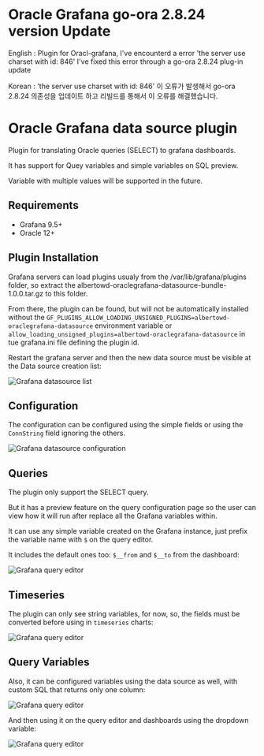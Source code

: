 # Oracle Grafana go-ora 2.8.24 version Update

English : Plugin for Oracl-grafana, I've encounterd a error 'the server use charset with id: 846'
I've fixed this error through a go-ora 2.8.24 plug-in update 

Korean : 'the server use charset with id: 846' 이 오류가 발생해서 go-ora 2.8.24 의존성을 업데이트 하고 리빌드를 통해서
이 오류를 해결했습니다. 

# Oracle Grafana data source plugin

Plugin for translating Oracle queries (SELECT) to grafana dashboards.

It has support for Quey variables and simple variables on SQL preview.

Variable with multiple values will be supported in the future.

## Requirements
* Grafana 9.5+
* Oracle 12+

## Plugin Installation
Grafana servers can load plugins usualy from the /var/lib/grafana/plugins folder, so extract the albertowd-oraclegrafana-datasource-bundle-1.0.0.tar.gz to this folder.

From there, the plugin can be found, but will not be automatically installed without the `GF_PLUGINS_ALLOW_LOADING_UNSIGNED_PLUGINS=albertowd-oraclegrafana-datasource` environment variable or `allow_loading_unsigned_plugins=albertowd-oraclegrafana-datasource` in tue grafana.ini file defining the plugin id.

Restart the grafana server and then the new data source must be visible at the Data source creation list:

![Grafana datasource list](example/images/datasource-list.png)

## Configuration

The configuration can be configured using the simple fields or using the `ConnString` field ignoring the others.

![Grafana datasource configuration](example/images/datasource-config.png)

## Queries
The plugin only support the SELECT query.

But it has a preview feature on the query configuration page so the user can view how it will run after replace all the Grafana variables within.

It can use any simple variable created on the Grafana instance, just prefix the variable name with `$` on the query editor.

It includes the default ones too: `$__from` and `$__to` from the dashboard:

![Grafana query editor](example/images/query-preview.png)

## Timeseries
The plugin can only see string variables, for now, so, the fields must be converted before using in `timeseries` charts:

![Grafana query editor](example/images/query-preview-timeseries.png)

## Query Variables
Also, it can be configured variables using the data source as well, with custom SQL that returns only one column:

![Grafana query editor](example/images/query-variable.png)

And then using it on the query editor and dashboards using the dropdown variable:

![Grafana query editor](example/images/query-preview-variable.png)
